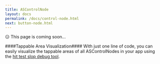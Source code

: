 ```yaml
---
title: ASControlNode
layout: docs
permalink: /docs/control-node.html
next: button-node.html
---
```


<div>😑 This page is coming soon...</div>

####Tappable Area Visualization####
With just one line of code, you can easily visualize the tappable areas of all ASControlNodes in your app using the <a href = "debug-tool-hit-test-slop.html">hit test slop debug tool</a>.
